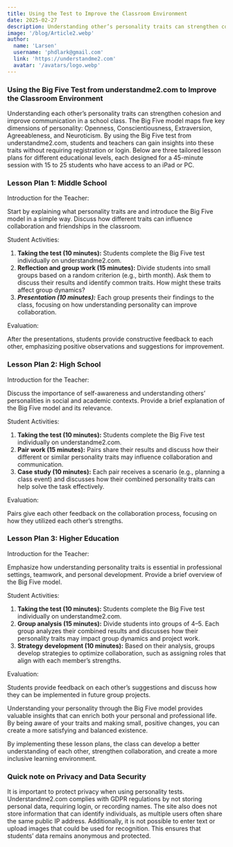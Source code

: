 ```yaml
---
title: Using the Test to Improve the Classroom Environment
date: 2025-02-27
description: Understanding other’s personality traits can strengthen cohesion and improve communication in a school class. Students and teachers can gain insights into these traits without registration or login. Below are three tailored 45 minutes lesson plans for different educational levels.
image: '/blog/Article2.webp'
author:
  name: 'Larsen'
  username: 'phdlark@gmail.com'
  link: 'https://understandme2.com'
  avatar: '/avatars/logo.webp'
---
```


### Using the Big Five Test from understandme2.com to Improve the Classroom Environment

Understanding each other’s personality traits can strengthen cohesion and improve communication in a school class. The Big Five model maps five key dimensions of personality: Openness, Conscientiousness, Extraversion, Agreeableness, and Neuroticism. By using the Big Five test from understandme2.com, students and teachers can gain insights into these traits without requiring registration or login. Below are three tailored lesson plans for different educational levels, each designed for a 45-minute session with 15 to 25 students who have access to an iPad or PC.

### Lesson Plan 1: Middle School

Introduction for the Teacher:

Start by explaining what personality traits are and introduce the Big Five model in a simple way. Discuss how different traits can influence collaboration and friendships in the classroom.

Student Activities:

1. **Taking the test (10 minutes):** Students complete the Big Five test individually on understandme2.com.
2. **Reflection and group work (15 minutes):** Divide students into small groups based on a random criterion (e.g., birth month). Ask them to discuss their results and identify common traits. How might these traits affect group dynamics?
3. ***Presentation (10 minutes):*** Each group presents their findings to the class, focusing on how understanding personality can improve collaboration.

Evaluation:

After the presentations, students provide constructive feedback to each other, emphasizing positive observations and suggestions for improvement.

### Lesson Plan 2: High School

Introduction for the Teacher:

Discuss the importance of self-awareness and understanding others’ personalities in social and academic contexts. Provide a brief explanation of the Big Five model and its relevance.

Student Activities:

1. **Taking the test (10 minutes):** Students complete the Big Five test individually on understandme2.com.
2. **Pair work (15 minutes):** Pairs share their results and discuss how their different or similar personality traits may influence collaboration and communication.
3. **Case study (10 minutes):** Each pair receives a scenario (e.g., planning a class event) and discusses how their combined personality traits can help solve the task effectively.

Evaluation:

Pairs give each other feedback on the collaboration process, focusing on how they utilized each other’s strengths.


### Lesson Plan 3: Higher Education

Introduction for the Teacher:

Emphasize how understanding personality traits is essential in professional settings, teamwork, and personal development. Provide a brief overview of the Big Five model.

Student Activities:
1. **Taking the test (10 minutes):** Students complete the Big Five test individually on understandme2.com.
2. **Group analysis (15 minutes):** Divide students into groups of 4–5. Each group analyzes their combined results and discusses how their personality traits may impact group dynamics and project work.
3. **Strategy development (10 minutes):** Based on their analysis, groups develop strategies to optimize collaboration, such as assigning roles that align with each member’s strengths.

Evaluation:

Students provide feedback on each other’s suggestions and discuss how they can be implemented in future group projects.

Understanding your personality through the Big Five model provides valuable insights that can enrich both your personal and professional life. By being aware of your traits and making small, positive changes, you can create a more satisfying and balanced existence.

By implementing these lesson plans, the class can develop a better understanding of each other, strengthen collaboration, and create a more inclusive learning environment.


### Quick note on Privacy and Data Security

It is important to protect privacy when using personality tests. Understandme2.com complies with GDPR regulations by not storing personal data, requiring login, or recording names. The site also does not store information that can identify individuals, as multiple users often share the same public IP address. Additionally, it is not possible to enter text or upload images that could be used for recognition. This ensures that students’ data remains anonymous and protected.
